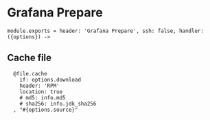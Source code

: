 
# Grafana Prepare

    module.exports = header: 'Grafana Prepare', ssh: false, handler: ({options}) ->

## Cache file

      @file.cache
        if: options.download
        header: 'RPM'
        location: true
        # md5: info.md5
        # sha256: info.jdk_sha256
      , "#{options.source}"
